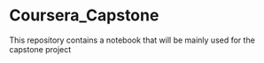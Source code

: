 # Coursera_Capstone
This repository contains a notebook that will be mainly used for the capstone project
